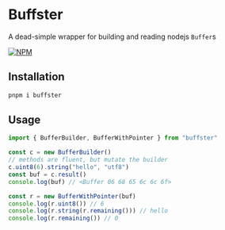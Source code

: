 # Buffster

A dead-simple wrapper for building and reading nodejs `Buffer`s

[![NPM](https://nodei.co/npm/buffster.png?downloads=true)](https://nodei.co/npm/buffster/)

## Installation

```sh
pnpm i buffster
```

## Usage

```ts
import { BufferBuilder, BufferWithPointer } from "buffster"

const c = new BufferBuilder()
// methods are fluent, but mutate the builder
c.uint8(6).string("hello", "utf8")
const buf = c.result()
console.log(buf) // <Buffer 06 68 65 6c 6c 6f>

const r = new BufferWithPointer(buf)
console.log(r.uint8()) // 6
console.log(r.string(r.remaining())) // hello
console.log(r.remaining()) // 0
```
